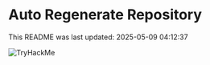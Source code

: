 # Auto Regenerate Repository

This README was last updated: 2025-05-09 04:12:37

 ![TryHackMe](https://tryhackme.com/badge/533634)